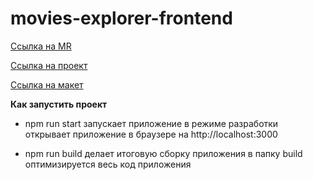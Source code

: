 # movies-explorer-frontend


[Ссылка на MR](https://github.com/Maksim-Orzhekhovskiy/movies-explorer-frontend/pull/2)

[Ссылка на проект](http://diploma.films.nomoredomains.rocks)

[Ссылка на макет](https://disk.yandex.ru/d/hqKTEkyCRd4eVQ)

**Как запустить проект**

* npm run start
запускает приложение в режиме разработки
открывает приложение в браузере на http://localhost:3000

* npm run build
делает итоговую сборку приложения в папку build
оптимизируется весь код приложения
